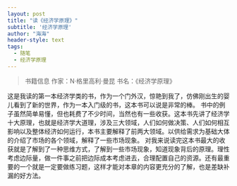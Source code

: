 ```yaml
---
layout: post
title: "读《经济学原理》"
subtitle: '经济学原理'
author: "海海"
header-style: text
tags:
  - 随笔
  - 经济学原理
---
```


> 书籍信息  作家：N·格里高利·曼昆  书名：《经济学原理》


这是我读的第一本经济学类的书，作为一个门外汉，惊艳到我了，仿佛刚出生的婴儿看到了新的世界，作为一本入门级的书，这本书可以说是非常的棒。
书中的例子虽然简单易懂，但也耗费了不少时间，当然也有一些收获。这本书先讲了经济学十大原理，也就是经济学大道理，涉及三大领域，人们如何做决策、人们如何相互影响以及整体经济如何运行，本书主要解释了前两大领域。以供给需求为基础大体的介绍了市场的各个领域，解释了一些市场现象。
对我来说读完这本书最大的收获就是了解到了一种思维方式，了解到一些市场现象，知道现象背后的原理。理性考虑边际量，做一件事之前把边际成本考虑进去，合理配置自己的资源。还有最重要的一个就是一定要做练习题，这样才能对本章的内容更充分的了解，也是差缺补漏的好方法。
